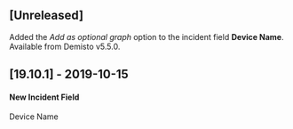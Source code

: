 ## [Unreleased]
Added the *Add as optional graph* option to the incident field **Device Name**. Available from Demisto v5.5.0.

## [19.10.1] - 2019-10-15
#### New Incident Field
Device Name
